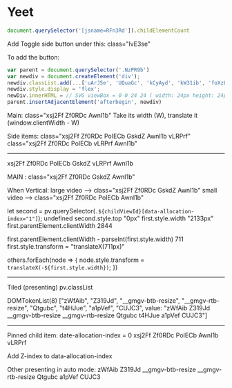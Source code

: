 # Yeet

```JavaScript
document.querySelector('[jsname=RFn3Rd']).childElementCount
```

Add Toggle side button under this:
class="lvE3se"

To add the button:
```JavaScript
var parent = document.querySelector('.NzPR9b')
var newdiv = document.createElement('div');
newdiv.classList.add(...['uArJ5e', 'UQuaGc', 'kCyAyd', 'kW31ib', 'foXzLb']);
newdiv.style.display = 'flex';
newDiv.innerHTML = // SVG viewBox = 0 0 24 24 ( width: 24px height: 24px)
parent.insertAdjacentElement('afterbegin', newdiv)
```


Main: class="xsj2Ff Zf0RDc AwnI1b"
Take its width (W), translate it (window.clientWidth - W)

Side items:
class="xsj2Ff Zf0RDc PoIECb GskdZ AwnI1b vLRPrf" 
class="xsj2Ff Zf0RDc PoIECb vLRPrf AwnI1b"






---------


xsj2Ff Zf0RDc PoIECb GskdZ vLRPrf AwnI1b


MAIN : class="xsj2Ff Zf0RDc GskdZ AwnI1b"


When Vertical:
large video --> class="xsj2Ff Zf0RDc GskdZ AwnI1b"
small video --> class="xsj2Ff Zf0RDc PoIECb AwnI1b"

let second = pv.querySelector(`.${childViewId}[data-allocation-index="1"]`);
undefined
second.style.top
"0px"
first.style.width
"2133px"
first.parentElement.clientWidth
2844


first.parentElement.clientWidth - parseInt(first.style.width)
711
first.style.transform = "translateX(711px)"

others.forEach(node => { node.style.transform = `translateX(-${first.style.width})`; })

------

Tiled (presenting)
pv.classList

DOMTokenList(8) ["zWfAib", "Z319Jd", "__gmgv-btb-resize", "__gmgv-rtb-resize", "Qtgubc", "t4HJue", "a1pVef", "CUJC3", value: "zWfAib Z319Jd __gmgv-btb-resize __gmgv-rtb-resize Qtgubc t4HJue a1pVef CUJC3"]


----

Pinned child item:
date-allocation-index = 0
xsj2Ff Zf0RDc PoIECb AwnI1b vLRPrf


Add Z-index to data-allocation-index


Other presenting in auto mode:
zWfAib Z319Jd __gmgv-btb-resize __gmgv-rtb-resize Qtgubc a1pVef CUJC3